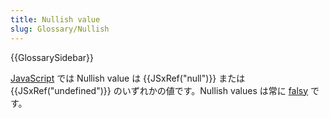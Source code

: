 ```yaml
---
title: Nullish value
slug: Glossary/Nullish
---
```


{{GlossarySidebar}}

[JavaScript](/ja/docs/Glossary/JavaScript) では Nullish value は {{JSxRef("null")}} または {{JSxRef("undefined")}} のいずれかの値です。Nullish values は常に [falsy](/ja/docs/Glossary/Falsy) です。
